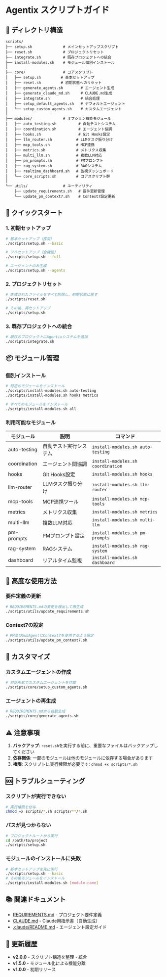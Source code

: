 # Agentix スクリプトガイド

## 📁 ディレクトリ構造

```
scripts/
├── setup.sh              # メインセットアップスクリプト
├── reset.sh              # プロジェクトリセット
├── integrate.sh          # 既存プロジェクトへの統合
├── install-modules.sh    # モジュール個別インストール
│
├── core/                 # コアスクリプト
│   ├── setup.sh         # 基本セットアップ
│   ├── reset.sh         # 初期状態へのリセット
│   ├── generate_agents.sh        # エージェント生成
│   ├── generate_claude_md.sh     # CLAUDE.md生成
│   ├── integrate.sh              # 統合処理
│   ├── setup_default_agents.sh   # デフォルトエージェント
│   └── setup_custom_agents.sh    # カスタムエージェント
│
├── modules/              # オプション機能モジュール
│   ├── auto_testing.sh          # 自動テストシステム
│   ├── coordination.sh          # エージェント協調
│   ├── hooks.sh                 # Git Hooks設定
│   ├── llm_router.sh           # LLMタスク振り分け
│   ├── mcp_tools.sh            # MCP連携
│   ├── metrics.sh              # メトリクス収集
│   ├── multi_llm.sh            # 複数LLM対応
│   ├── pm_prompts.sh           # PMプロンプト
│   ├── rag_system.sh           # RAGシステム
│   ├── realtime_dashboard.sh   # 監視ダッシュボード
│   └── core_scripts.sh         # コアスクリプト群
│
└── utils/                # ユーティリティ
    ├── update_requirements.sh   # 要件更新管理
    └── update_pm_context7.sh    # Context7設定更新
```

## 🚀 クイックスタート

### 1. 初期セットアップ

```bash
# 基本セットアップ（推奨）
./scripts/setup.sh --basic

# フルセットアップ（全機能）
./scripts/setup.sh --full

# エージェントのみ生成
./scripts/setup.sh --agents
```

### 2. プロジェクトリセット

```bash
# 生成されたファイルをすべて削除し、初期状態に戻す
./scripts/reset.sh

# その後、再セットアップ
./scripts/setup.sh
```

### 3. 既存プロジェクトへの統合

```bash
# 既存のプロジェクトにAgentixシステムを追加
./scripts/integrate.sh
```

## 📦 モジュール管理

### 個別インストール

```bash
# 特定のモジュールをインストール
./scripts/install-modules.sh auto-testing
./scripts/install-modules.sh hooks metrics

# すべてのモジュールをインストール
./scripts/install-modules.sh all
```

### 利用可能なモジュール

| モジュール | 説明 | コマンド |
|-----------|------|----------|
| auto-testing | 自動テスト実行システム | `install-modules.sh auto-testing` |
| coordination | エージェント間協調 | `install-modules.sh coordination` |
| hooks | Git Hooks設定 | `install-modules.sh hooks` |
| llm-router | LLMタスク振り分け | `install-modules.sh llm-router` |
| mcp-tools | MCP連携ツール | `install-modules.sh mcp-tools` |
| metrics | メトリクス収集 | `install-modules.sh metrics` |
| multi-llm | 複数LLM対応 | `install-modules.sh multi-llm` |
| pm-prompts | PMプロンプト設定 | `install-modules.sh pm-prompts` |
| rag-system | RAGシステム | `install-modules.sh rag-system` |
| dashboard | リアルタイム監視 | `install-modules.sh dashboard` |

## 🔧 高度な使用方法

### 要件定義の更新

```bash
# REQUIREMENTS.mdの変更を検出して再生成
./scripts/utils/update_requirements.sh
```

### Context7の設定

```bash
# PM及びSubAgentにContext7を使用するよう設定
./scripts/utils/update_pm_context7.sh
```

## 📝 カスタマイズ

### カスタムエージェントの作成

```bash
# 対話形式でカスタムエージェントを作成
./scripts/core/setup_custom_agents.sh
```

### エージェントの再生成

```bash
# REQUIREMENTS.mdから自動生成
./scripts/core/generate_agents.sh
```

## ⚠️ 注意事項

1. **バックアップ**: `reset.sh`を実行する前に、重要なファイルはバックアップしてください
2. **依存関係**: 一部のモジュールは他のモジュールに依存する場合があります
3. **権限**: スクリプトに実行権限が必要です: `chmod +x scripts/*.sh`

## 🆘 トラブルシューティング

### スクリプトが実行できない

```bash
# 実行権限を付与
chmod +x scripts/*.sh scripts/**/*.sh
```

### パスが見つからない

```bash
# プロジェクトルートから実行
cd /path/to/project
./scripts/setup.sh
```

### モジュールのインストールに失敗

```bash
# 基本セットアップを先に実行
./scripts/setup.sh --basic
# その後モジュールをインストール
./scripts/install-modules.sh [module-name]
```

## 📚 関連ドキュメント

- [REQUIREMENTS.md](../REQUIREMENTS.md) - プロジェクト要件定義
- [CLAUDE.md](../CLAUDE.md) - Claude用指示書（自動生成）
- [.claude/README.md](../.claude/README.md) - エージェント設定ガイド

## 🔄 更新履歴

- **v2.0.0** - スクリプト構造を整理・統合
- **v1.5.0** - モジュール化による機能分離
- **v1.0.0** - 初期リリース